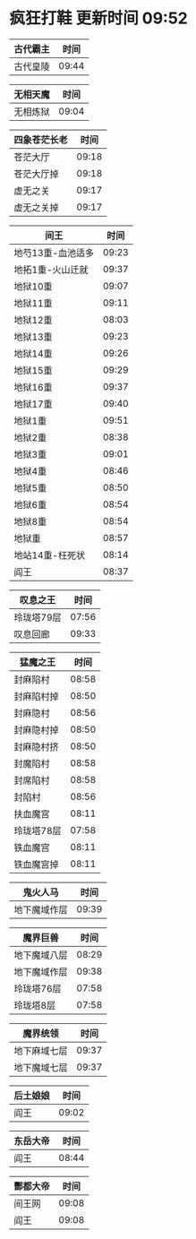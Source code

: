 # 疯狂打鞋 更新时间 09:52

| 古代霸主   | 时间    |
|--------|-------|
| 古代皇陵 | 09:44 |

| 无相天魔   | 时间    |
|--------|-------|
| 无相炼狱 | 09:04 |

| 四象苍茫长老   | 时间    |
|--------|-------|
| 苍茫大厅 | 09:18 |
| 苍茫大厅掉 | 09:18 |
| 虚无之关 | 09:17 |
| 虚无之关掉 | 09:17 |

| 间王   | 时间    |
|--------|-------|
| 地芍13重-血池适多 | 09:23 |
| 地拓1重-火山迁就 | 09:37 |
| 地狱10重 | 09:07 |
| 地狱11重 | 09:11 |
| 地狱12重 | 08:03 |
| 地狱13重 | 09:23 |
| 地狱14重 | 09:26 |
| 地狱15重 | 09:29 |
| 地狱16重 | 09:37 |
| 地狱17重 | 09:40 |
| 地狱1重 | 09:51 |
| 地狱2重 | 08:38 |
| 地狱3重 | 09:01 |
| 地狱4重 | 08:46 |
| 地狱5重 | 08:50 |
| 地狱6重 | 08:54 |
| 地狱8重 | 08:54 |
| 地狱重 | 08:57 |
| 地站14重-枉死状 | 08:14 |
| 阎王 | 08:37 |

| 叹息之王   | 时间    |
|--------|-------|
| 玲珑塔79层 | 07:56 |
| 叹息回廊 | 09:33 |

| 猛魔之王   | 时间    |
|--------|-------|
| 封麻陷村 | 08:58 |
| 封麻陷村掉 | 08:50 |
| 封麻隐村 | 08:56 |
| 封麻隐村掉 | 08:50 |
| 封麻隐村挤 | 08:50 |
| 封魔陷村 | 08:58 |
| 封席陷村 | 08:58 |
| 封陷村 | 08:56 |
| 扶血魔宫 | 08:11 |
| 玲珑塔78层 | 07:58 |
| 铁血魔宫 | 08:11 |
| 铁血魔宫掉 | 08:11 |

| 鬼火人马   | 时间    |
|--------|-------|
| 地下魔域作层 | 09:39 |

| 魔界巨兽   | 时间    |
|--------|-------|
| 地下魔域八层 | 08:29 |
| 地下魔域作层 | 09:38 |
| 玲珑塔76层 | 07:58 |
| 玲珑塔8层 | 07:58 |

| 魔界统领   | 时间    |
|--------|-------|
| 地下麻域七层 | 09:37 |
| 地下魔域七层 | 09:37 |

| 后土娘娘   | 时间    |
|--------|-------|
| 阎王 | 09:02 |

| 东岳大帝   | 时间    |
|--------|-------|
| 阎王 | 08:44 |

| 酆都大帝   | 时间    |
|--------|-------|
| 间王网 | 09:08 |
| 阎王 | 09:08 |